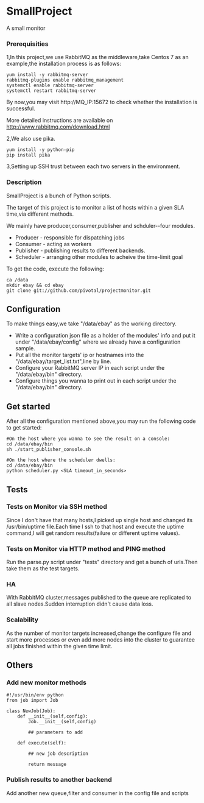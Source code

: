# SmallProject

A small monitor

### Prerequisities

1,In this project,we use RabbitMQ as the middleware,take Centos 7 as an example,the installation process is as follows:

```
yum install -y rabbitmq-server
rabbitmq-plugins enable rabbitmq_management
systemctl enable rabbitmq-server
systemctl restart rabbitmq-server
```
By now,you may visit http://MQ_IP:15672 to check whether the installation is successful.

More detailed instructions are available on http://www.rabbitmq.com/download.html

2,We also use pika.

```
yum install -y python-pip
pip install pika
```
3,Setting up SSH trust between each two servers in the environment.

### Description

SmallProject is a bunch of Python scripts.

The target of this project is to monitor a list of hosts within a given SLA time,via different methods.

We mainly have producer,consumer,publisher and schduler--four modules.

* Producer - responsible for dispatching jobs
* Consumer - acting as workers
* Publisher - publishing results to different backends.
* Scheduler - arranging other modules to acheive the time-limit goal

To get the code, execute the following:

```
ca /data
mkdir ebay && cd ebay
git clone git://github.com/pivotal/projectmonitor.git
```

## Configuration

To make things easy,we take "/data/ebay" as the working directory.

* Write a configuration json file as a holder of the modules' info and put it under "/data/ebay/config" where we already have a configuration sample.
* Put all the monitor targets' ip or hostnames into the "/data/ebay/target_list.txt",line by line.
* Configure your RabbitMQ server IP in each script under the "/data/ebay/bin" directory.
* Configure things you wanna to print out in each script under the "/data/ebay/bin" directory.

## Get started

After all the configuration mentioned above,you may run the following code to get started:

```
#On the host where you wanna to see the result on a console:
cd /data/ebay/bin
sh ./start_publisher_console.sh
```
```
#On the host where the scheduler dwells:
cd /data/ebay/bin
python scheduler.py <SLA timeout_in_seconds>
```

## Tests

### Tests on Monitor via SSH method

Since I don't have that many hosts,I picked up single host and changed its /usr/bin/uptime file.Each time I ssh to that host and execute the uptime command,I will get random results(failure or different uptime values).

### Tests on Monitor via HTTP method and PING method

Run the parse.py script under "tests" directory and get a bunch of urls.Then take them as the test targets.

### HA

With RabbitMQ cluster,messages published to the queue are replicated to all slave nodes.Sudden interruption didn't cause data loss.

### Scalability

As the number of monitor targets increased,change the configure file and start more processes or even add more nodes into the cluster to guarantee all jobs finished within the given time limit.

## Others

### Add new monitor methods

```
#!/usr/bin/env python
from job import Job

class NewJob(Job):
    def __init__(self,config):
        Job.__init__(self,config)
        
        ## parameters to add
        
    def execute(self):
        
        ## new job description
        
        return message

```

### Publish results to another backend

Add another new queue,filter and consumer in the config file and scripts
